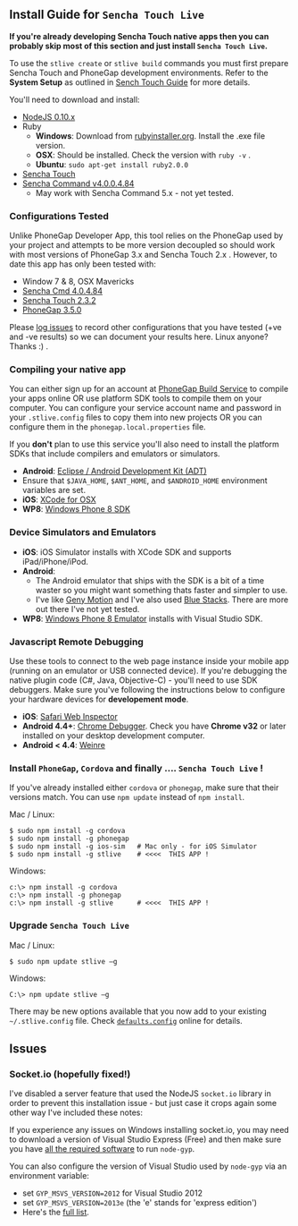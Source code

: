 ## Install Guide for `Sencha Touch Live`

**If you're already developing Sencha Touch native apps then you can probably skip most of this section and just install `Sencha Touch Live`.** 

To use the `stlive create` or `stlive build` commands you must first prepare Sencha Touch and PhoneGap development environments.  Refer to the **System Setup** as outlined in [Sench Touch Guide](http://docs.sencha.com/touch/2.3.1/#!/guide/command) for more details.

You'll need to download and install:

-  [NodeJS 0.10.x](http://nodejs.org)
- Ruby 
  - **Windows**: Download from [rubyinstaller.org](http://rubyinstaller.org). Install the .exe file version.
  - **OSX**: Should be installed. Check the version with `ruby -v` .
  - **Ubuntu**: `sudo apt-get install ruby2.0.0`   
- [Sencha Touch](http://www.sencha.com/products/touch)
- [Sencha Command v4.0.0.4.84](http://www.sencha.com/products/sencha-cmd/download)
  - May work with Sencha Command 5.x - not yet tested.

### Configurations Tested

Unlike PhoneGap Developer App, this tool relies on the PhoneGap used by your project and attempts to be more version decoupled so should work with most versions of PhoneGap 3.x and Sencha Touch 2.x . However, to date this app has only been tested with:
 
- Window 7 & 8, OSX Mavericks
- [Sencha Cmd 4.0.4.84](http://www.sencha.com/products/sencha-cmd/download) 
- [Sencha Touch 2.3.2](http://www.sencha.com/products/touch/download/) 
- [PhoneGap 3.5.0](http://phonegap.com/install/)

Please [log issues](https://github.com/tohagan/stlive/issues) to record other configurations that you have tested (+ve and -ve results) so we can document your results here. Linux anyone? Thanks :) .

### Compiling your native app

You can either sign up for an account at [PhoneGap Build Service](https://build.phonegap.com/apps) to compile your apps online OR use platform SDK tools to compile them on your computer.  You can configure your service account name and password in your `.stlive.config` files to copy them into new projects OR you can configure them in the `phonegap.local.properties` file.

If you **don't** plan to use this service you'll also need to install the platform SDKs that include compilers and emulators or simulators.

- **Android**: [Eclipse / Android Development Kit (ADT)](http://developer.android.com/sdk/index.html)
 - Ensure that `$JAVA_HOME`, `$ANT_HOME`, and `$ANDROID_HOME` environment variables are set.  
- **iOS**: [XCode for OSX](https://developer.apple.com/xcode/downloads/)
- **WP8**: [Windows Phone 8 SDK](http://dev.windows.com/en-us/develop/download-phone-sdk)

### Device Simulators and Emulators

- **iOS**: iOS Simulator installs with XCode SDK and supports iPad/iPhone/iPod.
- **Android**:
  - The Android emulator that ships with the SDK is a bit of a time waster so you might want something thats faster and simpler to use.
  - I've like [Geny Motion](http://www.genymotion.com/) and I've also used [Blue Stacks](http://www.bluestacks.com/). There are more out there I've not yet tested.
- **WP8**: [Windows Phone 8 Emulator](http://msdn.microsoft.com/en-us/library/windows/apps/ff402563(v=vs.105).aspx) installs with Visual Studio SDK. 
   
### Javascript Remote Debugging

Use these tools to connect to the web page instance inside your mobile app (running on an emulator or USB connected device).  If you're debugging the native plugin code (C#, Java, Objective-C) - you'll need to use SDK debuggers.  Make sure you've following the instructions below to configure your hardware devices for **developement mode**.

- **iOS**: [Safari Web Inspector](http://phonegap-tips.com/articles/debugging-ios-phonegap-apps-with-safaris-web-inspector.html)
- **Android 4.4+**: [Chrome Debugger](https://developer.chrome.com/devtools/docs/remote-debugging). Check you have **Chrome v32** or later installed on your desktop development computer.  
- **Android < 4.4**: [Weinre](http://people.apache.org/~pmuellr/weinre)

### Install `PhoneGap`, `Cordova` and finally .... `Sencha Touch Live` !

If you've already installed either `cordova` or `phonegap`, make sure that their versions match. You can use `npm update` instead of `npm install`.  

Mac / Linux:

    $ sudo npm install -g cordova
    $ sudo npm install -g phonegap
    $ sudo npm install -g ios-sim   # Mac only - for iOS Simulator
    $ sudo npm install -g stlive    # <<<<  THIS APP !

Windows:

    c:\> npm install -g cordova
    c:\> npm install -g phonegap
    c:\> npm install -g stlive      # <<<<  THIS APP !

### Upgrade `Sencha Touch Live`

Mac / Linux:

    $ sudo npm update stlive –g

Windows:

    C:\> npm update stlive –g

There may be new options available that you now add to your existing `~/.stlive.config` file.
Check [`defaults.config`](https://github.com/tohagan/stlive/blob/master/defaults.config) online for details.

## Issues

### Socket.io (hopefully fixed!)

I've disabled a server feature that used the NodeJS `socket.io` library in order to prevent this installation issue - but just case it crops again some other way I've included these notes: 

If you experience any issues on Windows installing socket.io, you may need to download a version of Visual Studio Express (Free) and then make sure you have [all the required software](https://github.com/TooTallNate/node-gyp) to run `node-gyp`.  

You can also configure the version of Visual Studio used by `node-gyp` via an environment variable: 

- set `GYP_MSVS_VERSION=2012` for Visual Studio 2012 
- set `GYP_MSVS_VERSION=2013e` (the 'e' stands for 'express edition') 
- Here's the [full list](https://github.com/joyent/node/blob/v0.10.29/tools/gyp/pylib/gyp/MSVSVersion.py#L209-294). 
